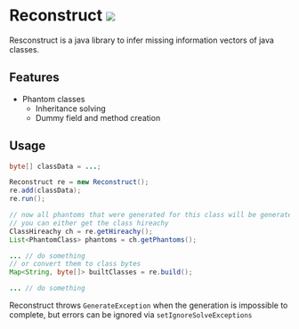 # Reconstruct [![](https://jitpack.io/v/Nowilltolife/Reconstruct.svg)](https://jitpack.io/#Nowilltolife/Reconstruct)
Resconstruct is a java library to infer missing information vectors of java classes.  

## Features

- Phantom classes
  - Inheritance solving
  - Dummy field and method creation

## Usage

```java
byte[] classData = ...;

Reconstruct re = new Reconstruct();
re.add(classData);
re.run();

// now all phantoms that were generated for this class will be generated
// you can either get the class hireachy 
ClassHireachy ch = re.getHireachy();
List<PhantomClass> phantoms = ch.getPhantoms();

... // do something
// or convert them to class bytes
Map<String, byte[]> builtClasses = re.build();

... // do something
```

Reconstruct throws `GenerateException` when the generation is impossible to complete, but errors can be ignored via `setIgnoreSolveExceptions`
